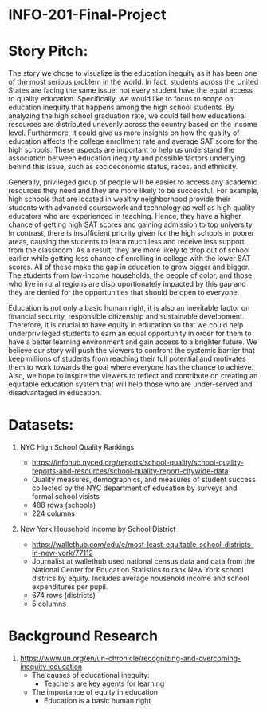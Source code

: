 # INFO-201-Final-Project

# Story Pitch:

The story we chose to visualize is the education inequity as it has been one of the most serious problem in the world. In fact, students across the United States are facing the same issue: not every student have the equal access to quality education. Specifically, we would like to focus to scope on education inequity that happens among the high school students. By analyzing the high school graduation rate, we could tell how educational resources are distributed unevenly across the country based on the income level. Furthermore, it could give us more insights on how the quality of education affects the college enrollment rate and average SAT score for the high schools. These aspects are important to help us understand the association between education inequity and possible factors underlying behind this issue, such as socioeconomic status, races, and ethnicity. 

Generally, privileged group of people will be easier to access any academic resources they need and they are more likely to be successful. For example, high schools that are located in wealthy neighborhood provide their students with advanced coursework and technology as well as high quality educators who are experienced in teaching. Hence, they have a higher chance of getting high SAT scores and gaining admission to top university. In contrast, there is insufficient priority given for the high schools in poorer areas, causing the students to learn much less and receive less support from the classroom. As a result, they are more likely to drop out of school earlier while getting less chance of enrolling in college with the lower SAT scores. All of these make the gap in education to grow bigger and bigger. The students from low-income households, the people of color, and those who live in rural regions are disproportionately impacted by this gap and they are denied for the opportunities that should be open to everyone.

Education is not only a basic human right, it is also an inevitable factor on financial security, responsible citizenship and sustainable development. Therefore, it is crucial to have equity in education so that we could help underprivileged students to earn an equal opportunity in order for them to have a better learning environment and gain access to a brighter future. We believe our story will push the viewers to confront the systemic barrier that keep millions of students from reaching their full potential and motivates them to work towards the goal where everyone has the chance to achieve. Also, we hope to inspire the viewers to reflect and contribute on creating an equitable education system that will help those who are under-served and disadvantaged in education. 

# Datasets:

1. NYC High School Quality Rankings
      * https://infohub.nyced.org/reports/school-quality/school-quality-reports-and-resources/school-quality-report-citywide-data
      * Quality measures, demographics, and measures of student success collected by the NYC department of education by surveys and formal school visists
      * 488 rows (schools)
      * 224 columns

2. New York Household Income by School District
      * https://wallethub.com/edu/e/most-least-equitable-school-districts-in-new-york/77112
      * Journalist at wallethub used national census data and data from the National Center for Education Statistics to rank New York school districs by equity. Includes average household income and school expenditures per pupil.
      * 674 rows (districts)
      * 5 columns   
      
# Background Research

1. https://www.un.org/en/un-chronicle/recognizing-and-overcoming-inequity-education
     * The causes of educational inequity: 
          * Teachers are key agents for learning
     * The importance of equity in education 
          * Education is a basic human right
      
 

